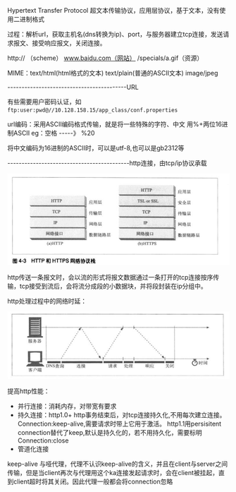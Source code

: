 
Hypertext Transfer Protocol   超文本传输协议，应用层协议，基于文本，没有使用二进制格式

过程：解析url，获取主机名\(dns转换为ip\)、port，与服务器建立tcp连接，发送请求报文、接受响应报文，关闭连接。

http:// （scheme）      www.baidu.com（网站）      /specials/a.gif（资源）

MIME：text/html\(html格式的文本\)   text/plain\(普通的ASCII文本\)  image/jpeg

------------------------------------------URL

有些需要用户密码认证，如`ftp:user:pwd@//10.128.158.15/app_class/conf.properties`

url编码：采用ASCII编码格式传输，就是将一些特殊的字符、中文  用%+两位16进制ASCII        eg：空格   -----》  %20

将中文编码为16进制的ASCII时，可以是utf-8,也可以是gb2312等

-------------------------------------------http连接，由tcp/ip协议承载

![](/assets/https.PNG)

http传送一条报文时，会以流的形式将报文数据通过一条打开的tcp连接按序传输，tcp接受到流后，会将流分成段的小数据块，并将段封装在ip分组中。

http处理过程中的网络时延：

![](/assets/http时延.PNG)

提高http性能：
+ 并行连接：消耗内存，对带宽有要求
+ 持久连接：http1.0+ http事务结束后，对tcp连接持久化,不用每次建立连接。
Connection:keep-alive,需要请求时带上它用于激活。
http1.1用persisitent connection替代了keep,默认是持久化的，若不用持久化，需要标明Connection:close
+ 管道化连接

keep-alive 与哑代理，代理不认识keep-alive的含义，并且在client与server之间传输，但是当client再次与代理用这个ka连接发起请求时，会在client被挂起，直到client超时将其关闭。因此代理一般都会将connection忽略


